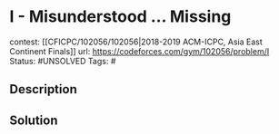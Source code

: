 # I - Misunderstood … Missing

contest: [[CFICPC/102056/102056|2018-2019 ACM-ICPC, Asia East Continent Finals]]
url: https://codeforces.com/gym/102056/problem/I
Status: #UNSOLVED
Tags: #

## Description

## Solution

